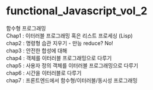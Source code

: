 # functional_Javascript_vol_2
함수형 프로그래밍<br>
Chap1 : 이터러블 프로그래밍 혹은 리스트 프로세싱 (Lisp)<br>
chap2 : 명령형 습관 지우기 - 만능 reduce? No!<br>
chap3 : 안전한 합성에 대해 <br>
chap4 : 객체를 이터러블 프로그래밍으로 다루기 <br>
chap5 : 사용자 정의 객체를 이터러블 프로그래밍으로 다루기 <br>
chap6 : 시간을 이터러블로 다루기 <br>
chap7 : 프론트엔드에서 함수형/이터러블/동시성 프로그래밍 <br>
